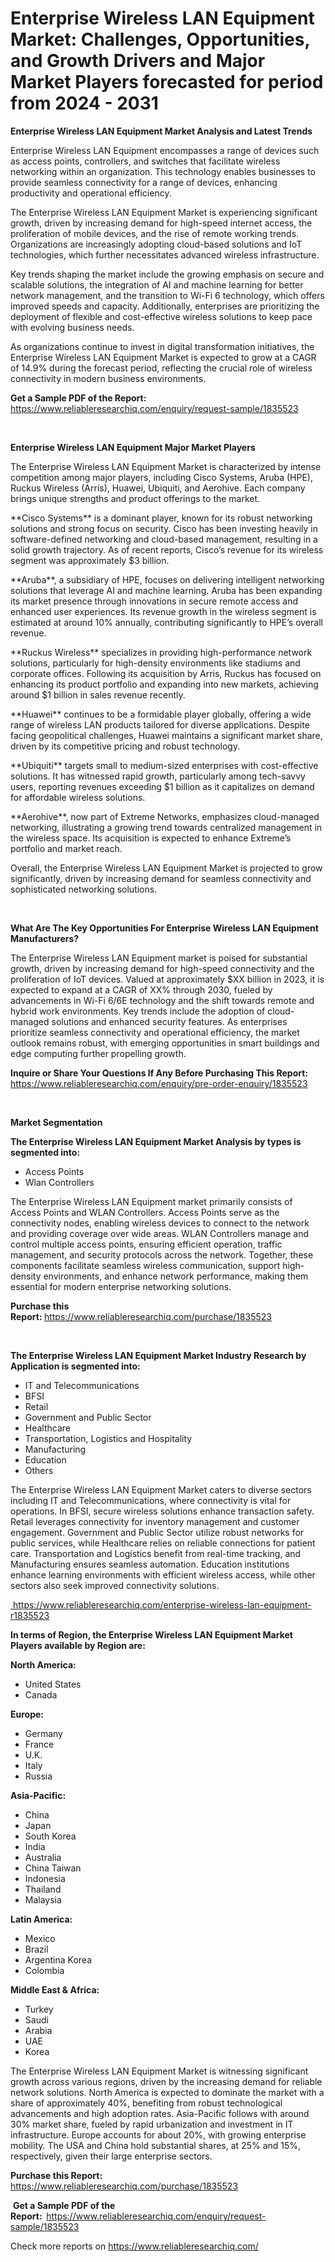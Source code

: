 <p><h1>Enterprise Wireless LAN Equipment Market: Challenges, Opportunities, and Growth Drivers and Major Market Players forecasted for period from 2024 - 2031</h1></p><p><strong>Enterprise Wireless LAN Equipment Market Analysis and Latest Trends</strong></p>
<p><p>Enterprise Wireless LAN Equipment encompasses a range of devices such as access points, controllers, and switches that facilitate wireless networking within an organization. This technology enables businesses to provide seamless connectivity for a range of devices, enhancing productivity and operational efficiency. </p><p>The Enterprise Wireless LAN Equipment Market is experiencing significant growth, driven by increasing demand for high-speed internet access, the proliferation of mobile devices, and the rise of remote working trends. Organizations are increasingly adopting cloud-based solutions and IoT technologies, which further necessitates advanced wireless infrastructure. </p><p>Key trends shaping the market include the growing emphasis on secure and scalable solutions, the integration of AI and machine learning for better network management, and the transition to Wi-Fi 6 technology, which offers improved speeds and capacity. Additionally, enterprises are prioritizing the deployment of flexible and cost-effective wireless solutions to keep pace with evolving business needs. </p><p>As organizations continue to invest in digital transformation initiatives, the Enterprise Wireless LAN Equipment Market is expected to grow at a CAGR of 14.9% during the forecast period, reflecting the crucial role of wireless connectivity in modern business environments.</p></p>
<p><strong>Get a Sample PDF of the Report:&nbsp;</strong> <a href="https://www.reliableresearchiq.com/enquiry/request-sample/1835523?utm_campaign=1140&utm_medium=2&utm_source=Github&utm_content=ia&utm_term=31122024&utm_id=enterprise-wireless-lan-equipment">https://www.reliableresearchiq.com/enquiry/request-sample/1835523</a></p>
<p>&nbsp;</p>
<p><strong>Enterprise Wireless LAN Equipment Major Market Players</strong></p>
<p><p>The Enterprise Wireless LAN Equipment Market is characterized by intense competition among major players, including Cisco Systems, Aruba (HPE), Ruckus Wireless (Arris), Huawei, Ubiquiti, and Aerohive. Each company brings unique strengths and product offerings to the market.</p><p>**Cisco Systems** is a dominant player, known for its robust networking solutions and strong focus on security. Cisco has been investing heavily in software-defined networking and cloud-based management, resulting in a solid growth trajectory. As of recent reports, Cisco’s revenue for its wireless segment was approximately $3 billion.</p><p>**Aruba**, a subsidiary of HPE, focuses on delivering intelligent networking solutions that leverage AI and machine learning. Aruba has been expanding its market presence through innovations in secure remote access and enhanced user experiences. Its revenue growth in the wireless segment is estimated at around 10% annually, contributing significantly to HPE’s overall revenue.</p><p>**Ruckus Wireless** specializes in providing high-performance network solutions, particularly for high-density environments like stadiums and corporate offices. Following its acquisition by Arris, Ruckus has focused on enhancing its product portfolio and expanding into new markets, achieving around $1 billion in sales revenue recently.</p><p>**Huawei** continues to be a formidable player globally, offering a wide range of wireless LAN products tailored for diverse applications. Despite facing geopolitical challenges, Huawei maintains a significant market share, driven by its competitive pricing and robust technology.</p><p>**Ubiquiti** targets small to medium-sized enterprises with cost-effective solutions. It has witnessed rapid growth, particularly among tech-savvy users, reporting revenues exceeding $1 billion as it capitalizes on demand for affordable wireless solutions.</p><p>**Aerohive**, now part of Extreme Networks, emphasizes cloud-managed networking, illustrating a growing trend towards centralized management in the wireless space. Its acquisition is expected to enhance Extreme’s portfolio and market reach.</p><p>Overall, the Enterprise Wireless LAN Equipment Market is projected to grow significantly, driven by increasing demand for seamless connectivity and sophisticated networking solutions.</p></p>
<p>&nbsp;</p>
<p><strong>What Are The Key Opportunities For Enterprise Wireless LAN Equipment Manufacturers?</strong></p>
<p><p>The Enterprise Wireless LAN Equipment market is poised for substantial growth, driven by increasing demand for high-speed connectivity and the proliferation of IoT devices. Valued at approximately $XX billion in 2023, it is expected to expand at a CAGR of XX% through 2030, fueled by advancements in Wi-Fi 6/6E technology and the shift towards remote and hybrid work environments. Key trends include the adoption of cloud-managed solutions and enhanced security features. As enterprises prioritize seamless connectivity and operational efficiency, the market outlook remains robust, with emerging opportunities in smart buildings and edge computing further propelling growth.</p></p>
<p><strong>Inquire or Share Your Questions If Any Before Purchasing This Report:</strong> <a href="https://www.reliableresearchiq.com/enquiry/pre-order-enquiry/1835523?utm_campaign=1140&utm_medium=2&utm_source=Github&utm_content=ia&utm_term=31122024&utm_id=enterprise-wireless-lan-equipment">https://www.reliableresearchiq.com/enquiry/pre-order-enquiry/1835523</a></p>
<p>&nbsp;</p>
<p><strong>Market Segmentation</strong></p>
<p><strong>The Enterprise Wireless LAN Equipment Market Analysis by types is segmented into:</strong></p>
<p><ul><li>Access Points</li><li>Wlan Controllers</li></ul></p>
<p><p>The Enterprise Wireless LAN Equipment market primarily consists of Access Points and WLAN Controllers. Access Points serve as the connectivity nodes, enabling wireless devices to connect to the network and providing coverage over wide areas. WLAN Controllers manage and control multiple access points, ensuring efficient operation, traffic management, and security protocols across the network. Together, these components facilitate seamless wireless communication, support high-density environments, and enhance network performance, making them essential for modern enterprise networking solutions.</p></p>
<p><strong>Purchase this Report:&nbsp;</strong><a href="https://www.reliableresearchiq.com/purchase/1835523?utm_campaign=1140&utm_medium=2&utm_source=Github&utm_content=ia&utm_term=31122024&utm_id=enterprise-wireless-lan-equipment">https://www.reliableresearchiq.com/purchase/1835523</a></p>
<p>&nbsp;</p>
<p><strong>The Enterprise Wireless LAN Equipment Market Industry Research by Application is segmented into:</strong></p>
<p><ul><li>IT and Telecommunications</li><li>BFSI</li><li>Retail</li><li>Government and Public Sector</li><li>Healthcare</li><li>Transportation, Logistics and Hospitality</li><li>Manufacturing</li><li>Education</li><li>Others</li></ul></p>
<p><p>The Enterprise Wireless LAN Equipment Market caters to diverse sectors including IT and Telecommunications, where connectivity is vital for operations. In BFSI, secure wireless solutions enhance transaction safety. Retail leverages connectivity for inventory management and customer engagement. Government and Public Sector utilize robust networks for public services, while Healthcare relies on reliable connections for patient care. Transportation and Logistics benefit from real-time tracking, and Manufacturing ensures seamless automation. Education institutions enhance learning environments with efficient wireless access, while other sectors also seek improved connectivity solutions.</p></p>
<p><a href="https://www.reliableresearchiq.com/enterprise-wireless-lan-equipment-r1835523?utm_campaign=1140&utm_medium=2&utm_source=Github&utm_content=ia&utm_term=31122024&utm_id=enterprise-wireless-lan-equipment">&nbsp;https://www.reliableresearchiq.com/enterprise-wireless-lan-equipment-r1835523</a></p>
<p><strong>In terms of Region, the Enterprise Wireless LAN Equipment Market Players available by Region are:</strong></p>
<p>
    <p> <strong> North America: </strong>
        <ul>
            <li>United States</li>
            <li>Canada</li>
        </ul>
        </p> 
    <p> <strong> Europe: </strong>
        <ul>
            <li>Germany</li>
            <li>France</li>
            <li>U.K.</li>
            <li>Italy</li>
            <li>Russia</li>
        </ul>
        </p> 
    <p> <strong> Asia-Pacific: </strong>
        <ul>
            <li>China</li>
            <li>Japan</li>
            <li>South Korea</li>
            <li>India</li>
            <li>Australia</li>
            <li>China Taiwan</li>
            <li>Indonesia</li>
            <li>Thailand</li>
            <li>Malaysia</li>
        </ul>
        </p> 
    <p> <strong> Latin America: </strong>
        <ul>
            <li>Mexico</li>
            <li>Brazil</li>
            <li>Argentina Korea</li>
            <li>Colombia</li>
        </ul>
        </p> 
    <p> <strong> Middle East & Africa: </strong>
        <ul>
            <li>Turkey</li>
            <li>Saudi</li>
            <li>Arabia</li>
            <li>UAE</li>
            <li>Korea</li>
        </ul>
    </p>
    </p>
<p><p>The Enterprise Wireless LAN Equipment Market is witnessing significant growth across various regions, driven by the increasing demand for reliable network solutions. North America is expected to dominate the market with a share of approximately 40%, benefiting from robust technological advancements and high adoption rates. Asia-Pacific follows with around 30% market share, fueled by rapid urbanization and investment in IT infrastructure. Europe accounts for about 20%, with growing enterprise mobility. The USA and China hold substantial shares, at 25% and 15%, respectively, given their large enterprise sectors.</p></p>
<p><strong>Purchase this Report: </strong><a href="https://www.reliableresearchiq.com/purchase/1835523?utm_campaign=1140&utm_medium=2&utm_source=Github&utm_content=ia&utm_term=31122024&utm_id=enterprise-wireless-lan-equipment">https://www.reliableresearchiq.com/purchase/1835523</a></p>
<p>&nbsp;<strong>Get a Sample PDF of the Report:&nbsp;&nbsp;</strong><a href="https://www.reliableresearchiq.com/enquiry/request-sample/1835523?utm_campaign=1140&utm_medium=2&utm_source=Github&utm_content=ia&utm_term=31122024&utm_id=enterprise-wireless-lan-equipment">https://www.reliableresearchiq.com/enquiry/request-sample/1835523</a></p>
<p><strong></strong></p>
<p>Check more reports on <a href="https://www.reliableresearchiq.com/?utm_campaign=1140&utm_medium=2&utm_source=Github&utm_content=ia&utm_term=31122024&utm_id=enterprise-wireless-lan-equipment">https://www.reliableresearchiq.com/</a></p>